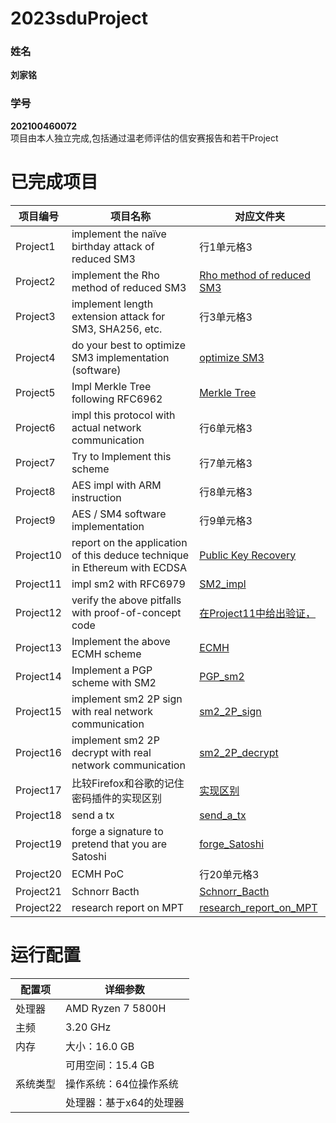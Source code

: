 # 2023sduProject
### 姓名 
**刘家铭**  
### 学号
**202100460072**  
项目由本人独立完成,包括通过温老师评估的信安赛报告和若干Project

# 已完成项目
| 项目编号     | 项目名称     | 对应文件夹     |
| ------ | ------ | ------ |
| Project1 | implement the naïve birthday attack of reduced SM3 | 行1单元格3 |
| Project2 | implement the Rho method of reduced SM3 | [Rho method of reduced SM3](https://github.com/Ljm200301/2023sdu/edit/main/Project2) |
| Project3 | implement length extension attack for SM3, SHA256, etc. | 行3单元格3 |
| Project4 | do your best to optimize SM3 implementation (software) | [optimize SM3](https://github.com/Ljm200301/2023sdu/edit/main/Project4) |
| Project5 | Impl Merkle Tree following RFC6962 | [Merkle Tree](https://github.com/Ljm200301/2023sdu/edit/main/Project5) |
| Project6 | impl this protocol with actual network communication | 行6单元格3 |
| Project7 | Try to Implement this scheme | 行7单元格3 |
| Project8 | AES impl with ARM instruction | 行8单元格3 |
| Project9 | AES / SM4 software implementation | 行9单元格3 |
| Project10 | report on the application of this deduce technique in Ethereum with ECDSA | [Public Key Recovery](https://github.com/Ljm200301/2023sdu/edit/main/Project9) |
| Project11 | impl sm2 with RFC6979 | [SM2_impl](https://github.com/Ljm200301/2023sdu/edit/main/Project11) |
| Project12 | verify the above pitfalls with proof-of-concept code | [在Project11中给出验证，](https://github.com/Ljm200301/2023sdu/edit/main/Project12) |
| Project13 | Implement the above ECMH scheme | [ECMH](https://github.com/Ljm200301/2023sdu/edit/main/Project13) |
| Project14 | Implement a PGP scheme with SM2 | [PGP_sm2](https://github.com/Ljm200301/2023sdu/edit/main/Project14) |
| Project15 | implement sm2 2P sign with real network communication | [sm2_2P_sign](https://github.com/Ljm200301/2023sdu/edit/main/Project15) |
| Project16 | implement sm2 2P decrypt with real network communication | [sm2_2P_decrypt](https://github.com/Ljm200301/2023sdu/edit/main/Project16) |
| Project17| 比较Firefox和谷歌的记住密码插件的实现区别 | [实现区别](https://github.com/Ljm200301/2023sdu/edit/main/Project17) |
| Project18 | send a tx  | [send_a_tx](https://github.com/Ljm200301/2023sdu/edit/main/Project18) |
| Project19 | forge a signature to pretend that you are Satoshi | [forge_Satoshi](https://github.com/Ljm200301/2023sdu/edit/main/Project19) |
| Project20 | ECMH PoC | 行20单元格3 |
| Project21 | Schnorr Bacth | [Schnorr_Bacth](https://github.com/Ljm200301/2023sdu/edit/main/Project21) |
| Project22 | research report on MPT | [research_report_on_MPT](https://github.com/Ljm200301/2023sdu/edit/main/Project22) |
# 运行配置
| 配置项 | 详细参数                  |
| ------ | ------------------------ |
| 处理器 | AMD Ryzen 7 5800H        |
| 主频   | 3.20 GHz                 |
| 内存   | 大小：16.0 GB           |
|        | 可用空间：15.4 GB       |
| 系统类型 | 操作系统：64位操作系统 |
|         | 处理器：基于x64的处理器 |
